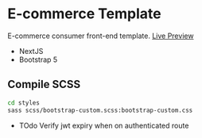 # E-commerce Template

E-commerce consumer front-end template. [Live Preview](https://mmm)

- NextJS
- Bootstrap 5

## Compile SCSS

```bash
cd styles
sass scss/bootstrap-custom.scss:bootstrap-custom.css
```

- TOdo
  Verify jwt expiry when on authenticated route

